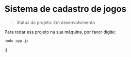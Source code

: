 # Sistema de cadastro de jogos

> Status do projeto: Em desenvolvimento

Para rodar ess projeto na sua máquina, por favor digite:

```
node app.js
```


:)